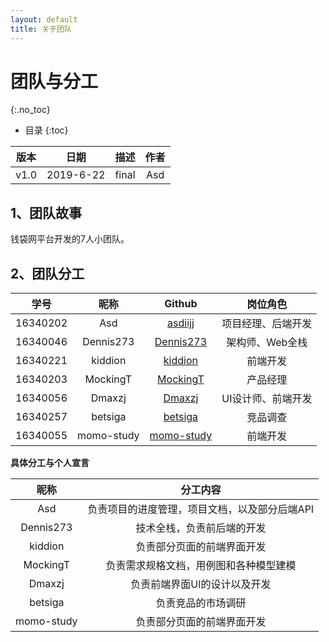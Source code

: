 ```yaml
---
layout: default
title: 关于团队
---
```


# 团队与分工
{:.no_toc}

* 目录
{:toc}

| 版本 |   日期    | 描述 |  作者   |
| :--: | :-------: | :--: | :-----: |
| v1.0 | 2019-6-22 | final | Asd |

## 1、团队故事

钱袋网平台开发的7人小团队。

## 2、团队分工

|学号|昵称|Github|岗位角色|
|:--:|:--:|:--:|:--:|
|16340202|Asd|[asdiijj](https://github.com/asdiijj)|项目经理、后端开发|
|16340046|Dennis273|[Dennis273](https://github.com/Dennis273)|架构师、Web全栈|
|16340221|kiddion|[kiddion](https://github.com/kiddion)|前端开发|
|16340203|MockingT|[MockingT](https://github.com/MockingT)|产品经理|
|16340056|Dmaxzj|[Dmaxzj](https://github.com/Dmaxzj)|UI设计师、前端开发|
|16340257|betsiga|[betsiga](https://github.com/betsiga)|竞品调查|
|16340055|momo-study|[momo-study](https://github.com/momo-study)|前端开发|

**具体分工与个人宣言**

|昵称|分工内容|
|:--:|:--:|
|Asd|负责项目的进度管理，项目文档，以及部分后端API|
|Dennis273|技术全栈，负责前后端的开发|
|kiddion|负责部分页面的前端界面开发|
|MockingT|负责需求规格文档，用例图和各种模型建模|
|Dmaxzj|负责前端界面UI的设计以及开发|
|betsiga|负责竞品的市场调研|
|momo-study|负责部分页面的前端界面开发|
